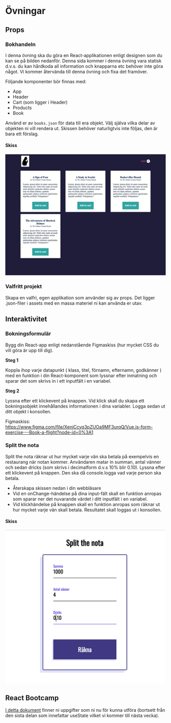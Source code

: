 # Övningar

## Props

### Bokhandeln

I denna övning ska du göra en React-applikationen enligt designen som du kan se på bilden nedanför. Denna sida kommer i denna övning vara statisk d.v.s. du kan hårdkoda all information och knapparna etc behöver inte göra något. Vi kommer återvända till denna övning och fixa det framöver.

Följande komponenter bör finnas med:

- App
- Header
- Cart (som ligger i Header)
- Products
- Book

Använd er av ```books.json``` för data till era objekt. Välj själva vilka delar av objekten ni vill rendera ut. Skissen behöver naturligtvis inte följas, den är bara ett förslag.

#### Skiss
![Screenshot](./assets/bookstore.png)

### Valfritt projekt

Skapa en valfri, egen applikation som använder sig av props. Det ligger .json-filer i assets med en massa materiel ni kan använda er utav.  

## Interaktivitet

### Bokningsformulär

Bygg din React-app enligt nedanstående Figmaskiss (hur mycket CSS du vill göra är upp till dig).

**Steg 1**

Koppla ihop varje datapunkt ( klass, titel, förnamn, efternamn, godkänner ) med en funktion i din React-komponent som lyssnar efter inmatning och sparar det som skrivs in i ett inputfält i en variabel.

**Steg 2**

Lyssna efter ett klickevent på knappen. Vid klick skall du skapa ett bokningsobjekt innehållandes informationen i dina variabler. Logga sedan ut ditt objekt i konsollen.

Figmaskiss: https://www.figma.com/file/XenjCcyq3pZUOa9MF3urqQ/Vue.js-form-exercise---Book-a-flight?node-id=0%3A1

### Split the nota

Split the nota räknar ut hur mycket varje vän ska betala på exempelvis en restaurang när notan kommer. Användaren matar in summan, antal vänner och sedan dricks (som skrivs i decimalform d.v.s 10% blir 0.10).
Lyssna efter ett klickevent på knappen. Den ska då console.logga vad varje person ska betala.

- Återskapa skissen nedan i din webbläsare
- Vid en onChange-händelse på dina input-fält skall en funktion anropas som sparar ner det nuvarande värdet i ditt inputfält i en variabel.
- Vid klickhändelse på knappen skall en funktion anropas som räknar ut hur mycket varje vän skall betala. Resultatet skall loggas ut i konsollen.

#### Skiss

![alt](./assets/splitthenota.png)

## React Bootcamp
[I detta dokument](https://docs.google.com/document/d/15Ez_E2d3mh7NuDa60A3Lj-4rZZc52eN7I05PhYwtvk8/edit?usp=sharing) finner ni uppgifter som ni nu för kunna utföra (bortsett från den sista delan som innefattar useState vilket vi kommer till nästa vecka).

